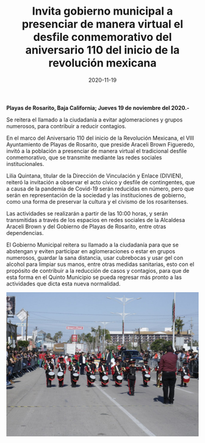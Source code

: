 ﻿---
layout: blog
title:  "Invita gobierno municipal a presenciar de manera virtual el desfile conmemorativo del aniversario 110 del inicio de la revolución mexicana"
date:   2020-11-19
categories: rosarito
permalink: /:categories/:title:output_ext
image: /img/cnr/invita-gobierno-municipal-a-presenciar-de-manera-virtual.jpg
alt: "Invita gobierno municipal a presenciar de manera virtual el desfile conmemorativo del aniversario 110 del inicio de la revolución mexicana"
autor: "CNR Noticias - Canal 73"
---


**Playas de Rosarito, Baja California;  Jueves 19 de noviembre del 2020.-**


Se reitera el llamado a la ciudadanía a evitar aglomeraciones y grupos numerosos, para contribuir a reducir contagios.


En el marco del Aniversario 110 del inicio de la Revolución Mexicana, el VIII Ayuntamiento de Playas de Rosarito, que preside Araceli Brown Figueredo, invitó a la población a presenciar de manera virtual el tradicional desfile conmemorativo, que se transmite mediante las redes sociales institucionales.


Lilia Quintana, titular de la Dirección de Vinculación y Enlace (DIVIEN), reiteró la invitación a observar el acto cívico y desfile de contingentes, que a causa de la pandemia de Covid-19 serán reducidas en número, pero que serán en representación de la sociedad y las instituciones de gobierno, como una forma de preservar la cultura y el civismo de los rosaritenses.


Las actividades se realizarán a partir de las 10:00 horas, y serán transmitidas a través de los espacios en redes sociales de la Alcaldesa Araceli Brown y del Gobierno de Playas de Rosarito, entre otras dependencias.


El Gobierno Municipal reitera su llamado a la ciudadanía para que se abstengan y eviten participar en aglomeraciones o estar en grupos numerosos, guardar la sana distancia, usar cubrebocas y usar gel con alcohol para limpiar sus manos, entre otras medidas sanitarias, esto con el propósito de contribuir a la reducción de casos y contagios, para que de esta forma en el Quinto Municipio se pueda regresar más pronto a las actividades que dicta esta nueva normalidad.

<div id="carouselExampleSlidesOnly" class="carousel slide" data-ride="carousel">
  <div class="carousel-inner">
    <div class="carousel-item active">
       <img class="d-block w-100" src="/img/cnr/invita-gobierno-municipal-a-presenciar-de-manera-virtual.jpg" loading="lazy"  alt="Invita gobierno municipal a presenciar de manera virtual el desfile conmemorativo del aniversario 110 del inicio de la revolución mexicana">
    </div>          
  </div>
</div>